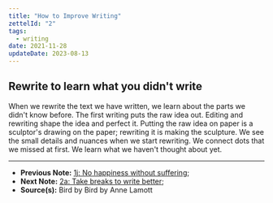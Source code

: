 ```yaml
---
title: "How to Improve Writing"
zettelId: "2"
tags:
  - writing
date: 2021-11-28
updateDate: 2023-08-13
---
```


## Rewrite to learn what you didn't write

When we rewrite the text we have written, we learn about the parts we didn't know before. The first writing puts the raw idea out. Editing and rewriting shape the idea and perfect it. Putting the raw idea on paper is a sculptor's drawing on the paper; rewriting it is making the sculpture. We see the small details and nuances when we start rewriting. We connect dots that we missed at first. We learn what we haven't thought about yet.

---

- **Previous Note:** [1j: No happiness without suffering](/notes/1j/);
- **Next Note:** [2a: Take breaks to write better](/notes/2a/);
- **Source(s):** Bird by Bird by Anne Lamott
